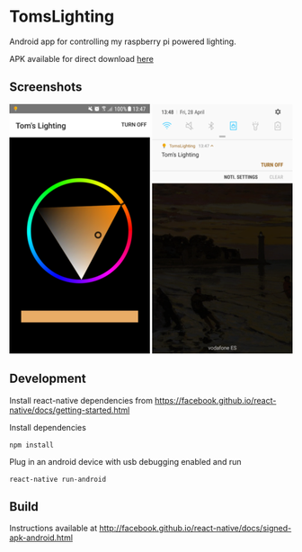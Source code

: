 # TomsLighting

Android app for controlling my raspberry pi powered lighting.

APK available for direct download [here](https://github.com/tom-james-watson/toms-lighting-app/raw/master/toms-lighting.apk)

## Screenshots

<img src="https://github.com/tom-james-watson/toms-lighting-app/raw/master/screenshots/app.png" width="250">
<img src="https://github.com/tom-james-watson/toms-lighting-app/raw/master/screenshots/notification.png" width="250">

## Development

Install react-native dependencies from https://facebook.github.io/react-native/docs/getting-started.html

Install dependencies
```
npm install
```

Plug in an android device with usb debugging enabled and run
```
react-native run-android
```

## Build

Instructions available at http://facebook.github.io/react-native/docs/signed-apk-android.html
